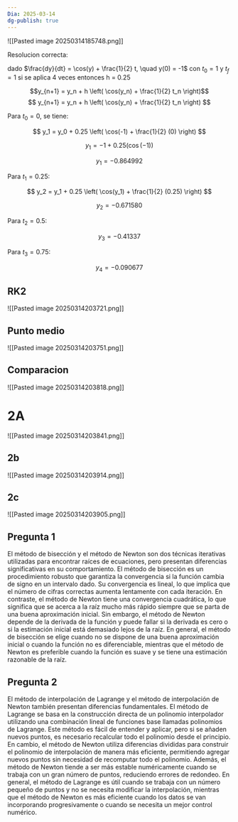 ```yaml
---
Dia: 2025-03-14
dg-publish: true
---
```

![[Pasted image 20250314185748.png]]


Resolucion correcta:

dado $\frac{dy}{dt} = \cos(y) + \frac{1}{2} t, \quad y(0) = -1$ con $t_{0}=1$ y $t_f=1$ si se aplica 4 veces entonces h = 0.25

$$y_{n+1} = y_n + h \left( \cos(y_n) + \frac{1}{2} t_n \right)$$
$$
y_{n+1} = y_n + h \left( \cos(y_n) + \frac{1}{2} t_n \right)
$$

Para $t_0 = 0$, se tiene:

$$
y_1 = y_0 + 0.25 \left( \cos(-1) + \frac{1}{2} (0) \right)
$$

$$
y_1 = -1 + 0.25 (\cos(-1))
$$

$$
y_1 = -0.864992
$$

Para $t_1 = 0.25$:

$$
y_2 = y_1 + 0.25 \left( \cos(y_1) + \frac{1}{2} (0.25) \right)
$$


$$
y_2 = -0.671580
$$

Para $t_2 = 0.5$:

$$
y_3 = -0.41337
$$

Para $t_3 = 0.75$:


$$
y_4 = -0.090677
$$
## RK2 
![[Pasted image 20250314203721.png]]


## Punto medio 
![[Pasted image 20250314203751.png]]

## Comparacion 
![[Pasted image 20250314203818.png]]


# 2A
![[Pasted image 20250314203841.png]]

## 2b
![[Pasted image 20250314203914.png]]

## 2c
![[Pasted image 20250314203905.png]]
## Pregunta 1 
El método de bisección y el método de Newton son dos técnicas iterativas utilizadas para encontrar raíces de ecuaciones, pero presentan diferencias significativas en su comportamiento. El método de bisección es un procedimiento robusto que garantiza la convergencia si la función cambia de signo en un intervalo dado. Su convergencia es lineal, lo que implica que el número de cifras correctas aumenta lentamente con cada iteración. En contraste, el método de Newton tiene una convergencia cuadrática, lo que significa que se acerca a la raíz mucho más rápido siempre que se parta de una buena aproximación inicial. Sin embargo, el método de Newton depende de la derivada de la función y puede fallar si la derivada es cero o si la estimación inicial está demasiado lejos de la raíz. En general, el método de bisección se elige cuando no se dispone de una buena aproximación inicial o cuando la función no es diferenciable, mientras que el método de Newton es preferible cuando la función es suave y se tiene una estimación razonable de la raíz.


## Pregunta 2
El método de interpolación de Lagrange y el método de interpolación de Newton también presentan diferencias fundamentales. El método de Lagrange se basa en la construcción directa de un polinomio interpolador utilizando una combinación lineal de funciones base llamadas polinomios de Lagrange. Este método es fácil de entender y aplicar, pero si se añaden nuevos puntos, es necesario recalcular todo el polinomio desde el principio. En cambio, el método de Newton utiliza diferencias divididas para construir el polinomio de interpolación de manera más eficiente, permitiendo agregar nuevos puntos sin necesidad de recomputar todo el polinomio. Además, el método de Newton tiende a ser más estable numéricamente cuando se trabaja con un gran número de puntos, reduciendo errores de redondeo. En general, el método de Lagrange es útil cuando se trabaja con un número pequeño de puntos y no se necesita modificar la interpolación, mientras que el método de Newton es más eficiente cuando los datos se van incorporando progresivamente o cuando se necesita un mejor control numérico.